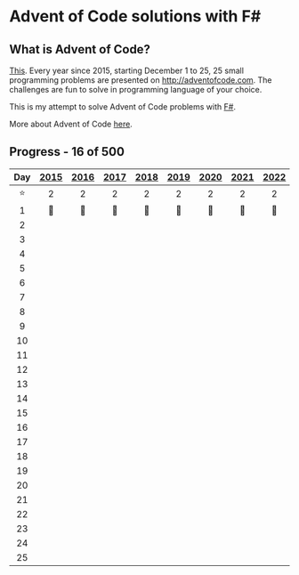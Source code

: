﻿# Advent of Code solutions with F#

## What is Advent of Code?

[This](https://adventofcode.com). Every year since 2015, starting December 1 to 25, 25 small programming problems are
presented on http://adventofcode.com. The challenges are fun to solve in programming language of your choice.

This is my attempt to solve Advent of Code problems with [F#](https://fsharp.org/).

More about Advent of Code [here](https://adventofcode.com/about).

## Progress - 16 of 500

|  Day   | [2015](Year2015)  | [2016](Year2016)  | [2017](Year2017)  | [2018](Year2018)  | [2019](Year2019)  | [2020](Year2020)  | [2021](Year2021)  | [2022](Year2022)  | [2023](Year2023) | [2024](Year2024) |
|:------:|:-----------------:|:-----------------:|:-----------------:|:-----------------:|:-----------------:|:-----------------:|:-----------------:|:-----------------:|:----------------:|:----------------:|
| :star: |         2         |         2         |         2         |         2         |         2         |         2         |         2         |         2         |        0         |        0         |
|   1    | :1st_place_medal: | :1st_place_medal: | :1st_place_medal: | :1st_place_medal: | :1st_place_medal: | :1st_place_medal: | :1st_place_medal: | :1st_place_medal: |                  |                  |
|   2    |                   |                   |                   |                   |                   |                   |                   |                   |                  |                  |
|   3    |                   |                   |                   |                   |                   |                   |                   |                   |                  |                  |
|   4    |                   |                   |                   |                   |                   |                   |                   |                   |                  |                  |
|   5    |                   |                   |                   |                   |                   |                   |                   |                   |                  |                  |
|   6    |                   |                   |                   |                   |                   |                   |                   |                   |                  |                  |
|   7    |                   |                   |                   |                   |                   |                   |                   |                   |                  |                  |
|   8    |                   |                   |                   |                   |                   |                   |                   |                   |                  |                  |
|   9    |                   |                   |                   |                   |                   |                   |                   |                   |                  |                  |
|   10   |                   |                   |                   |                   |                   |                   |                   |                   |                  |                  |
|   11   |                   |                   |                   |                   |                   |                   |                   |                   |                  |                  |
|   12   |                   |                   |                   |                   |                   |                   |                   |                   |                  |                  |
|   13   |                   |                   |                   |                   |                   |                   |                   |                   |                  |                  |
|   14   |                   |                   |                   |                   |                   |                   |                   |                   |                  |                  |
|   15   |                   |                   |                   |                   |                   |                   |                   |                   |                  |                  |
|   16   |                   |                   |                   |                   |                   |                   |                   |                   |                  |                  |
|   17   |                   |                   |                   |                   |                   |                   |                   |                   |                  |                  |
|   18   |                   |                   |                   |                   |                   |                   |                   |                   |                  |                  |
|   19   |                   |                   |                   |                   |                   |                   |                   |                   |                  |                  |
|   20   |                   |                   |                   |                   |                   |                   |                   |                   |                  |                  |
|   21   |                   |                   |                   |                   |                   |                   |                   |                   |                  |                  |
|   22   |                   |                   |                   |                   |                   |                   |                   |                   |                  |                  |
|   23   |                   |                   |                   |                   |                   |                   |                   |                   |                  |                  |
|   24   |                   |                   |                   |                   |                   |                   |                   |                   |                  |                  |
|   25   |                   |                   |                   |                   |                   |                   |                   |                   |                  |                  |                |